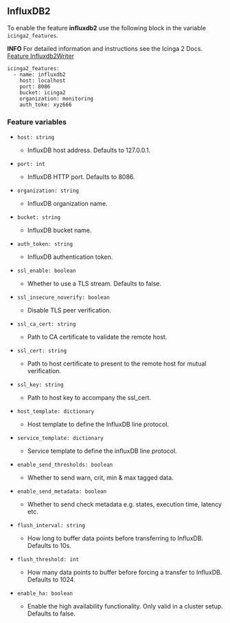 ## InfluxDB2

To enable the feature **influxdb2** use the following block in the variable `icinga2_features`.

**INFO** For detailed information and instructions see the Icinga 2 Docs. [Feature Influxdb2Writer](https://icinga.com/docs/icinga-2/latest/doc/09-object-types/#influxdb2writer)

```
icinga2_features:
  - name: influxdb2
    host: localhost
    port: 8086
    bucket: icinga2
    organization: monitoring
    auth_toke: xyz666
```

### Feature variables

* `host: string`
  *  InfluxDB host address. Defaults to 127.0.0.1.

* `port: int`
  * InfluxDB HTTP port. Defaults to 8086.

* `organization: string`
  * InfluxDB organization name.

* `bucket: string`
  * InfluxDB bucket name.

* `auth_token: string`
  * InfluxDB authentication token.

* `ssl_enable: boolean`
  * Whether to use a TLS stream. Defaults to false.

* `ssl_insecure_noverify: boolean`
  * Disable TLS peer verification.

* `ssl_ca_cert: string`
  * Path to CA certificate to validate the remote host.

* `ssl_cert: string`
  * Path to host certificate to present to the remote host for mutual verification.

* `ssl_key: string`
  * Path to host key to accompany the ssl_cert.

* `host_template: dictionary`
  * Host template to define the InfluxDB line protocol.

* `service_template: dictionary`
  * Service template to define the influxDB line protocol.

* `enable_send_thresholds: boolean`
  * Whether to send warn, crit, min & max tagged data.

* `enable_send_metadata: boolean`
  * Whether to send check metadata e.g. states, execution time, latency etc.

* `flush_interval: string`
  * How long to buffer data points before transferring to InfluxDB. Defaults to 10s.

* `flush_threshold: int`
  * How many data points to buffer before forcing a transfer to InfluxDB. Defaults to 1024.

* `enable_ha: boolean`
  * Enable the high availability functionality. Only valid in a cluster setup. Defaults to false.
